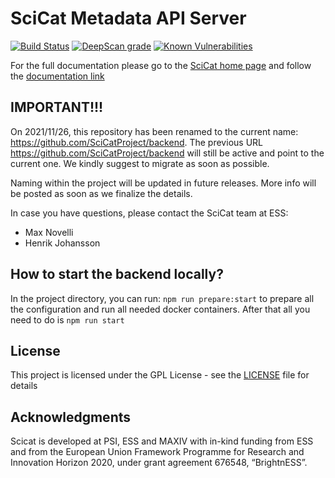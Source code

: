 # SciCat Metadata API Server

[![Build Status](https://github.com/SciCatProject/catamel/actions/workflows/ci.yml/badge.svg?branch=master)](https://github.com/SciCatProject/catamel/actions)
[![DeepScan grade](https://deepscan.io/api/teams/8394/projects/20871/branches/581451/badge/grade.svg)](https://deepscan.io/dashboard#view=project&tid=8394&pid=20871&bid=581451)
[![Known Vulnerabilities](https://snyk.io/test/github/SciCatProject/catamel/master/badge.svg?targetFile=package.json)](https://snyk.io/test/github/SciCatProject/catamel/master?targetFile=package.json)

For the full documentation please go to the [SciCat home page](https://scicatproject.github.io/) and follow the [documentation link](https://scicatproject.github.io/documentation)

## IMPORTANT!!!

On 2021/11/26, this repository has been renamed to the current name: https://github.com/SciCatProject/backend.
The previous URL https://github.com/SciCatProject/backend will still be active and point to the current one.
We kindly suggest to migrate as soon as possible.

Naming within the project will be updated in future releases. More info will be posted as soon as we finalize the details.

In case you have questions, please contact the SciCat team at ESS:

-   Max Novelli
-   Henrik Johansson

## How to start the backend locally?

In the project directory, you can run: `npm run prepare:start` to prepare all the configuration and run all needed docker containers. After that all you need to do is `npm run start`

## License

This project is licensed under the GPL License - see the [LICENSE](LICENSE) file for details

## Acknowledgments

Scicat is developed at PSI, ESS and MAXIV with in-kind funding from ESS and from the European Union Framework Programme for Research and Innovation Horizon 2020, under grant agreement 676548, “BrightnESS”.
